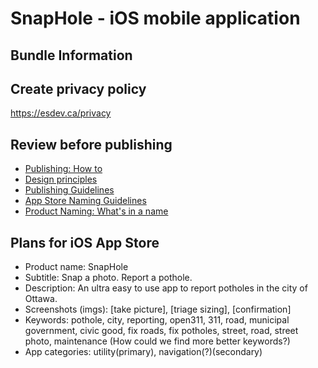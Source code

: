 # SnapHole - iOS mobile application

## Bundle Information

## Create privacy policy 

https://esdev.ca/privacy

## Review before publishing

- [Publishing: How to](https://developer.apple.com/library/content/documentation/IDEs/Conceptual/AppDistributionGuide/SubmittingYourApp/SubmittingYourApp.html)
- [Design principles](https://developer.apple.com/ios/human-interface-guidelines/overview/design-principles/)
- [Publishing Guidelines](https://developer.apple.com/app-store/review/guidelines/)
- [App Store Naming Guidelines](https://developer.apple.com/app-store/product-page/)
- [Product Naming: What's in a name](https://localizedirect.com/posts/whats-in-a-name)

## Plans for iOS App Store

- Product name: SnapHole
- Subtitle: Snap a photo. Report a pothole.
- Description: An ultra easy to use app to report potholes in the city of Ottawa.
- Screenshots (imgs): [take picture], [triage sizing], [confirmation]
- Keywords: pothole, city, reporting, open311, 311, road, municipal government, civic good, fix roads, fix potholes, street, road, street photo, maintenance (How could we find more better keywords?)
- App categories: utility(primary), navigation(?)(secondary)
